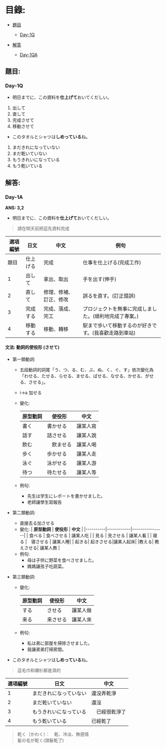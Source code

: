 # 目錄:

- [題目](#題目)
    - [Day-1Q](#Day-1Q)

- [解答](#解答)
    - [Day-1QA](#Day-1QA)

## 題目:


### Day-1Q

- 明日までに、この資料を**仕上げて**おいてくだしい。

1. 出して
2. 直して
3. 完成させて
4. 移動させて

- このタオルとシャツは**しめっている**ね。

1. まだきれになっていない
2. まだ乾いていない
3. もうきれいになっている
4. もう乾いている


## 解答:

### Day-1A

**ANS: 3,2**  

- 明日までに、この資料を**仕上げて**おいてくだしい。

> 請在明天前把這先資料完成

| **選項編號**    | **日文** | **中文** | **例句**       |
|----------|----------|------------|----------------|
|題目| 仕上げる  | 完成      | 仕事を仕上げる(完成工作)     |
|1| 出して  | 拿出、取出 | 手を出す(伸手)     |
|2| 直して  |修理、修補、訂正、修改  | 誤るを直す。(訂正錯誤)|
|3| 完成する| 完成、落成、完工 | プロジェクトを無事に完成しました。(順利地完成了專案。)  |
|4| 移動する| 移動、轉移 | 駅まで歩いて移動するのが好きです。(我喜歡走路到車站)    |

#### 文法: 動詞的使役形 (させて)

- 第一類動詞:
    -  五段動詞的詞尾「う、つ、る、む、ぶ、ぬ、く、ぐ、す」依次變化為「わせる、たせる、らせる、ませる、ばせる、なせる、かせる、がせる、させる」。
    - i->a 加せる

    - 變化:

        | **原型動詞** | **使役形** | **中文**       |
        |----------|------------|----------------|
        | 書く  | 書かせる     | 讓某人寫    |
        | 話す  | 話させる | 讓某人說     |
        | 飲む  |　飲ませる  | 讓某人喝|
        | 歩く| 歩かせる |讓某人走|
        |泳ぐ| 泳がせる | 讓某人游 |
        |待つ| 待たせる | 讓某人等|

    - 例句:
       - 先生は学生にレポートを書かせました。
       - 老師讓學生寫報告

- 第二類動詞:
    - 直接去る加させる
    - 變化:
        | **原型動詞** | **使役形** | **中文**       |
        |----------|------------|----------------|
        | 食べる  | 食べさせる   | 讓某人吃    |
        | 見る  | 見させる | 讓某人看     |
        | 寝る  |　寝させる  | 讓某人睡|
        | 起きる| 起きさせる|讓某人起床|
        |教える| 教えさせる| 讓某人教 |
    - 例句:    
        - 母は子供に野菜を食べさせました。
        - 媽媽讓孩子吃蔬菜。
 
- 第三類動詞:
    - 變化:

        | **原型動詞** | **使役形** | **中文**       |
        |----------|------------|----------------|
        | する  | させる   | 讓某人做    |
        | 来る  | 来させる | 讓某人來     |
    - 例句:    
        - 私は弟に部屋を掃除させました。
        - 我讓弟弟打掃房間。  

- このタオルとシャツは**しめっている**ね。
> 這毛巾和襯衫都是濕的

| **選項編號**    | **日文** | **中文** | 
|----------|----------|------------|
|1| まだきれになっていない  | 還沒弄乾淨   |
|2|まだ乾いていない  | 還沒 | 
|3| もうきれいになっている  |　已經很乾淨了  | 
|4| もう乾いている| 已經乾了|

> 乾く（かわく）：　乾、冷淡、無感情<br>
> 髪の毛が乾く(頭髮乾了)


